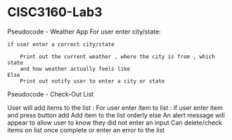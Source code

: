 # CISC3160-Lab3
Pseudocode - Weather App
For user enter city/state:

	if user enter a correct city/state
	
		Print out the current weather , where the city is from , which state 
		and how weather actually feels like
	Else
		Print out notify user to enter a city or state 

Pseudocode - Check-Out List 

User will add items to the list :
	For user enter item to list :
		if user enter item and press button add
		Add item to the list orderly 
		else 
			An alert message will appear to allow user to know they did not  enter an input
	Can delete/check items on list once complete or enter an error to the list
